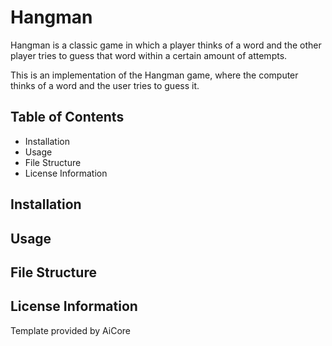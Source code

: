# Hangman
Hangman is a classic game in which a player thinks of a word and the other player tries to guess that word within a certain amount of attempts.

This is an implementation of the Hangman game, where the computer thinks of a word and the user tries to guess it. 

## Table of Contents
- Installation
- Usage
- File Structure
- License Information

## Installation

## Usage

## File Structure

## License Information
Template provided by AiCore